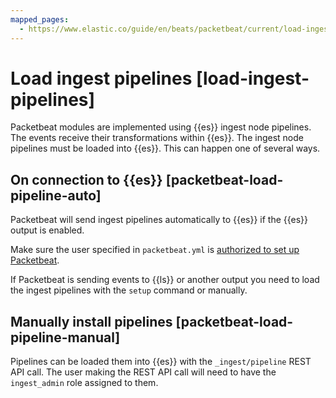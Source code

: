 ```yaml
---
mapped_pages:
  - https://www.elastic.co/guide/en/beats/packetbeat/current/load-ingest-pipelines.html
---
```


# Load ingest pipelines [load-ingest-pipelines]

Packetbeat modules are implemented using {{es}} ingest node pipelines.  The events receive their transformations within {{es}}.  The ingest node pipelines must be loaded into {{es}}.  This can happen one of several ways.


## On connection to {{es}} [packetbeat-load-pipeline-auto]

Packetbeat will send ingest pipelines automatically to {{es}} if the {{es}} output is enabled.

Make sure the user specified in `packetbeat.yml` is [authorized to set up Packetbeat](/reference/packetbeat/privileges-to-setup-beats.md).

If Packetbeat is sending events to {{ls}} or another output you need to load the ingest pipelines with the `setup` command or manually.


## Manually install pipelines [packetbeat-load-pipeline-manual]

Pipelines can be loaded them into {{es}} with the `_ingest/pipeline` REST API call. The user making the REST API call will need to have the `ingest_admin` role assigned to them.

